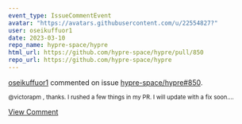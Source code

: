 ```yaml
---
event_type: IssueCommentEvent
avatar: "https://avatars.githubusercontent.com/u/22554827?"
user: oseikuffuor1
date: 2023-03-10
repo_name: hypre-space/hypre
html_url: https://github.com/hypre-space/hypre/pull/850
repo_url: https://github.com/hypre-space/hypre
---
```


<a href='https://github.com/oseikuffuor1' target='_blank'>oseikuffuor1</a> commented on issue <a href='https://github.com/hypre-space/hypre/pull/850' target='_blank'>hypre-space/hypre#850</a>.

<small>@victorapm , thanks. I rushed a few things in my PR. I will update with a fix soon....</small>

<a href='https://github.com/hypre-space/hypre/pull/850' target='_blank'>View Comment</a>
